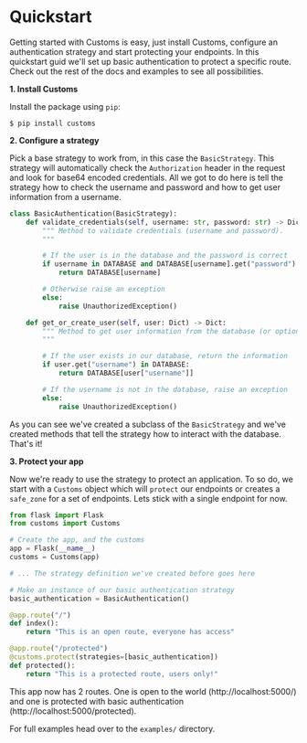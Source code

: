 # Quickstart
Getting started with Customs is easy, just install Customs, configure an authentication strategy and start protecting your endpoints. In this quickstart guid we'll set up basic authentication to protect a specific route. Check out the rest of the docs and examples to see all possibilities.

__1. Install Customs__

Install the package using `pip`:

```shell
$ pip install customs
```

__2. Configure a strategy__

Pick a base strategy to work from, in this case the `BasicStrategy`. This strategy will automatically check the `Authorization` header in the request and look for base64 encoded credentials. All we got to do here is tell the strategy how to check the username and password and how to get user information from a username.

```python
class BasicAuthentication(BasicStrategy):
    def validate_credentials(self, username: str, password: str) -> Dict:
        """ Method to validate credentials (username and password).
        """

        # If the user is in the database and the password is correct
        if username in DATABASE and DATABASE[username].get("password") == password:
            return DATABASE[username]

        # Otherwise raise an exception
        else:
            raise UnauthorizedException()

    def get_or_create_user(self, user: Dict) -> Dict:
        """ Method to get user information from the database (or optionally create the user in the database).
        """

        # If the user exists in our database, return the information
        if user.get("username") in DATABASE:
            return DATABASE[user["username"]]

        # If the username is not in the database, raise an exception
        else:
            raise UnauthorizedException()
```

As you can see we've created a subclass of the `BasicStrategy` and we've created methods that tell the strategy how to interact with the database. That's it!

__3. Protect your app__

Now we're ready to use the strategy to protect an application. To so do, we start with a `Customs` object which will `protect` our endpoints or creates a `safe_zone` for a set of endpoints. Lets stick with a single endpoint for now.

```python
from flask import Flask
from customs import Customs

# Create the app, and the customs
app = Flask(__name__)
customs = Customs(app)

# ... The strategy definition we've created before goes here

# Make an instance of our basic authentication strategy
basic_authentication = BasicAuthentication()

@app.route("/")
def index():
    return "This is an open route, everyone has access"

@app.route("/protected")
@customs.protect(strategies=[basic_authentication])
def protected():
    return "This is a protected route, users only!"
```

This app now has 2 routes. One is open to the world (http://localhost:5000/) and one is protected with basic authentication (http://localhost:5000/protected).

For full examples head over to the `examples/` directory.
